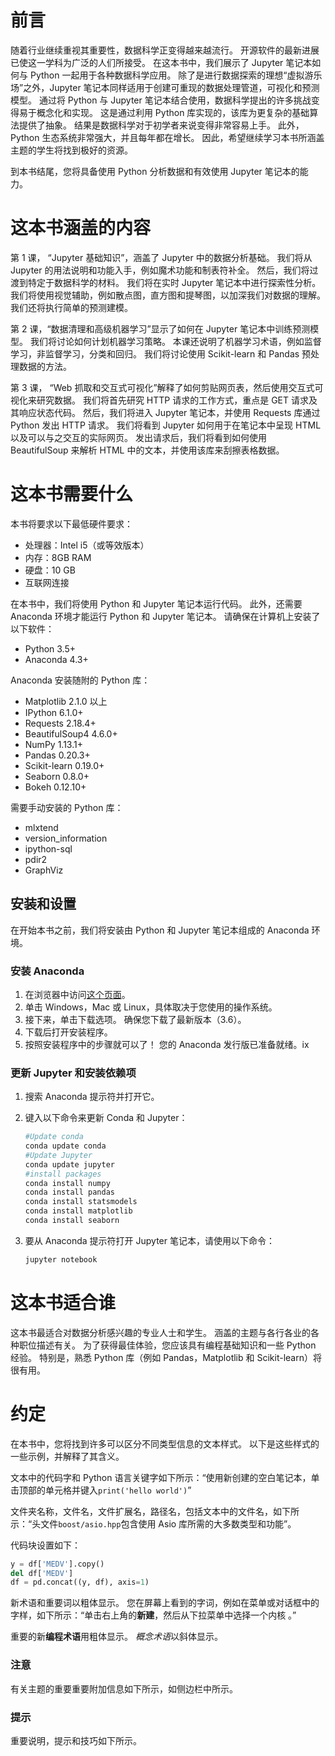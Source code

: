 # 前言

随着行业继续重视其重要性，数据科学正变得越来越流行。 开源软件的最新进展已使这一学科为广泛的人们所接受。 在这本书中，我们展示了 Jupyter 笔记本如何与 Python 一起用于各种数据科学应用。 除了是进行数据探索的理想“虚拟游乐场”之外，Jupyter 笔记本同样适用于创建可重现的数据处理管道，可视化和预测模型。 通过将 Python 与 Jupyter 笔记本结合使用，数据科学提出的许多挑战变得易于概念化和实现。 这是通过利用 Python 库实现的，该库为更复杂的基础算法提供了抽象。 结果是数据科学对于初学者来说变得非常容易上手。 此外，Python 生态系统非常强大，并且每年都在增长。 因此，希望继续学习本书所涵盖主题的学生将找到极好的资源。

到本书结尾，您将具备使用 Python 分析数据和有效使用 Jupyter 笔记本的能力。

# 这本书涵盖的内容

第 1 课， “Jupyter 基础知识”，涵盖了 Jupyter 中的数据分析基础。 我们将从 Jupyter 的用法说明和功能入手，例如魔术功能和制表符补全。 然后，我们将过渡到特定于数据科学的材料。 我们将在实时 Jupyter 笔记本中进行探索性分析。 我们将使用视觉辅助，例如散点图，直方图和提琴图，以加深我们对数据的理解。 我们还将执行简单的预测建模。

第 2 课，“数据清理和高级机器学习”显示了如何在 Jupyter 笔记本中训练预测模型。 我们将讨论如何计划机器学习策略。 本课还说明了机器学习术语，例如监督学习，非监督学习，分类和回归。 我们将讨论使用 Scikit-learn 和 Pandas 预处理数据的方法。

第 3 课， “Web 抓取和交互式可视化”解释了如何剪贴网页表，然后使用交互式可视化来研究数据。 我们将首先研究 HTTP 请求的工作方式，重点是 GET 请求及其响应状态代码。 然后，我们将进入 Jupyter 笔记本，并使用 Requests 库通过 Python 发出 HTTP 请求。 我们将看到 Jupyter 如何用于在笔记本中呈现 HTML 以及可以与之交互的实际网页。 发出请求后，我们将看到如何使用 BeautifulSoup 来解析 HTML 中的文本，并使用该库来刮擦表格数据。

# 这本书需要什么

本书将要求以下最低硬件要求：

*   处理器：Intel i5（或等效版本）
*   内存：8GB RAM
*   硬盘：10 GB
*   互联网连接

在本书中，我们将使用 Python 和 Jupyter 笔记本运行代码。 此外，还需要 Anaconda 环境才能运行 Python 和 Jupyter 笔记本。 请确保在计算机上安装了以下软件：

*   Python 3.5+
*   Anaconda 4.3+

Anaconda 安装随附的 Python 库：

*   Matplotlib 2.1.0 以上
*   IPython 6.1.0+
*   Requests 2.18.4+
*   BeautifulSoup4 4.6.0+
*   NumPy 1.13.1+
*   Pandas 0.20.3+
*   Scikit-learn 0.19.0+
*   Seaborn 0.8.0+
*   Bokeh 0.12.10+

需要手动安装的 Python 库：

*   mlxtend
*   version_information
*   ipython-sql
*   pdir2
*   GraphViz

## 安装和设置

在开始本书之前，我们将安装由 Python 和 Jupyter 笔记本组成的 Anaconda 环境。

### 安装 Anaconda

1.  在浏览器中访问[这个页面](https://www.anaconda.com/download/)。
2.  单击 Windows，Mac 或 Linux，具体取决于您使用的操作系统。
3.  接下来，单击下载选项。 确保您下载了最新版本（3.6）。
4.  下载后打开安装程序。
5.  按照安装程序中的步骤就可以了！ 您的 Anaconda 发行版已准备就绪。ix

### 更新 Jupyter 和安装依赖项

1.  搜索 Anaconda 提示符并打开它。
2.  键入以下命令来更新 Conda 和 Jupyter：

    ```py
    #Update conda
    conda update conda
    #Update Jupyter
    conda update jupyter
    #install packages
    conda install numpy
    conda install pandas
    conda install statsmodels
    conda install matplotlib
    conda install seaborn
    ```

3.  要从 Anaconda 提示符打开 Jupyter 笔记本，请使用以下命令：

    ```py
    jupyter notebook
    ```

# 这本书适合谁

这本书最适合对数据分析感兴趣的专业人士和学生。 涵盖的主题与各行各业的各种职位描述有关。 为了获得最佳体验，您应该具有编程基础知识和一些 Python 经验。 特别是，熟悉 Python 库（例如 Pandas，Matplotlib 和 Scikit-learn）将很有用。

# 约定

在本书中，您将找到许多可以区分不同类型信息的文本样式。 以下是这些样式的一些示例，并解释了其含义。

文本中的代码字和 Python 语言关键字如下所示：“使用新创建的空白笔记本，单击顶部的单元格并键入`print('hello world')`”

文件夹名称，文件名，文件扩展名，路径名，包括文本中的文件名，如下所示：“头文件`boost/asio.hpp`包含使用 Asio 库所需的大多数类型和功能”。

代码块设置如下：

```py
y = df['MEDV'].copy()
del df['MEDV']
df = pd.concat((y, df), axis=1)
```

新术语和重要词以粗体显示。 您在屏幕上看到的字词，例如在菜单或对话框中的字样，如下所示：“单击右上角的**新建**，然后从下拉菜单中选择一个内核 。”

重要的新**编程术语**用粗体显示。 *概念术语*以斜体显示。

### 注意

有关主题的重要重要附加信息如下所示，如侧边栏中所示。

### 提示

重要说明，提示和技巧如下所示。

